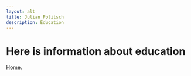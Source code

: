 ```yaml
---
layout: alt
title: Julian Politsch
description: Education
---
```


# Here is information about education

[Home](./index.md).

